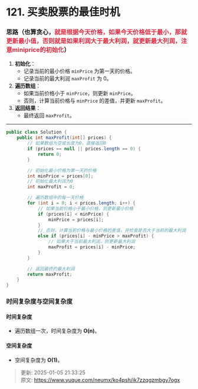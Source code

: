 # 121. 买卖股票的最佳时机

### 思路（也算贪心，<font style="color:#DF2A3F;">就是根据今天价格，如果今天价格低于最小，那就更新最小值，否则就是如果利润大于最大利润，就更新最大列润，注意miniprice的初始化</font>）
1. **初始化**：
    - 记录当前的最小价格 `minPrice` 为第一天的价格。
    - 记录当前的最大利润 `maxProfit` 为 0。
2. **遍历数组**：
    - 如果当前价格小于 `minPrice`，则更新 `minPrice`。
    - 否则，计算当前价格与 `minPrice` 的差值，并更新 `maxProfit`。
3. **返回结果**：
    - 最终返回 `maxProfit`。

---

```java
public class Solution {
    public int maxProfit(int[] prices) {
        // 如果数组为空或长度为0，直接返回0
        if (prices == null || prices.length == 0) {
            return 0;
        }

        // 初始化最小价格为第一天的价格
        int minPrice = prices[0];
        // 初始化最大利润为0
        int maxProfit = 0;

        // 遍历数组中的每一天价格
        for (int i = 0; i < prices.length; i++) {
            // 如果当前价格小于最小价格，则更新最小价格
            if (prices[i] < minPrice) {
                minPrice = prices[i];
            } 
            // 否则，计算当前价格与最小价格的差值，并检查是否大于当前的最大利润
            else if (prices[i] - minPrice > maxProfit) {
                // 如果大于当前最大利润，则更新最大利润
                maxProfit = prices[i] - minPrice;
            }
        }

        // 返回最终的最大利润
        return maxProfit;
    }
}
```

### 时间复杂度与空间复杂度
#### **时间复杂度**
+ 遍历数组一次，时间复杂度为 **O(n)**。

#### **空间复杂度**
+ 空间复杂度为 **O(1)**。





> 更新: 2025-01-05 21:33:25  
> 原文: <https://www.yuque.com/neumx/ko4psh/ik7zzqgzmbgy7ogx>
